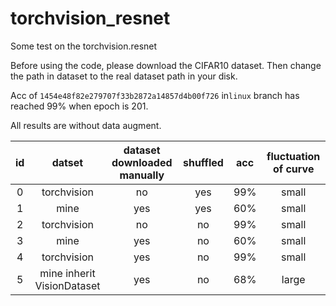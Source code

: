 # torchvision_resnet
Some test on the torchvision.resnet

Before using the code, please download the CIFAR10 dataset. Then change the path in dataset to the real dataset path in your disk.

Acc of `1454e48f82e279707f33b2872a14857d4b00f726` in`linux` branch has reached 99% when epoch is 201.

All results are without data augment.

id|datset | dataset downloaded manually | shuffled | acc|fluctuation of curve
:--------------:|:--------------:|:---------:|:-------:|:-------:|:-------:
0|torchvision   | no | yes |99%|small
1|mine  | yes  | yes | 60%|small
2|torchvision   | no | no |99%|small
3|mine  | yes  | no | 60%|small
4|torchvision   | yes | no |99%|small
5|mine inherit VisionDataset   | yes | no |68%|large

